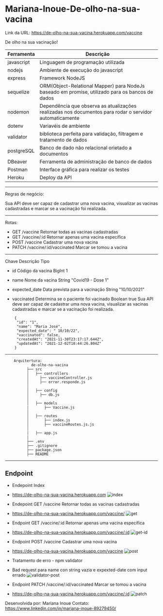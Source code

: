 # Mariana-Inoue-De-olho-na-sua-vacina

Link da URL: 
https://de-olho-na-sua-vacina.herokuapp.com/vaccine
  
De olho na sua vacinação!

|Ferramenta |	Descrição |
|-|-|
| javascript |Linguagem de programação utilizada
|nodejs	| Ambiente de execução do javascript
|express	|Framework NodeJS
|sequelize|	ORM(Object-Relational Mapper) para NodeJs baseado em promise, utilizado para os bancos de dados
|nodemon	|Dependência que observa as atualizações realizadas nos documentos para rodar o servidor automaticamente
|dotenv | Variavéis de ambiente
|validator | biblioteca perfeita para validação, filtragem e tratamento de dados
|postgreSQL	|Banco de dado não relacional orietado a documentos
|DBeaver	|Ferramenta de administração de banco de dados
|Postman	|Interface gráfica para realizar os testes
|Heroku |Deploy da API
________________________________________________________________________________

Regras de negócio:

Sua API deve ser capaz de cadastrar uma nova vacina, 
visualizar as vacinas cadastradas e
marcar se a vacinação foi realizada.
____________________________________________________________________
Rotas: 
- GET	/vaccine	Retornar todas as vacinas cadastradas
- GET	/vaccine/:id	Retornar apenas uma vacina específica
- POST	/vaccine	Cadastrar uma nova vacina
- PATCH	/vaccine/:id/vaccinated	Marcar se tomou a vacina
______________________________________________________________________

Chave	Descrição	Tipo	
- id	Código da vacina	BigInt	1
- name	Nome da vacina	String	"Covid19 - Dose 1"
- expected_date	Data prevista para a vacinação	String	"10/10/2021"
- vaccinated	Determina se o paciente foi vacinado	Boolean	true
Sua API deve ser capaz de cadastrar uma nova vacina, visualizar as vacinas cadastradas e marcar se a vacinação foi realizada.

       {
        "id": "1",
        "name": "Maria José",
        "expected_date": " 10/10/22",
        "vaccinated": false,
        "createdAt": "2021-11-30T23:17:17.644Z",
        "updatedAt": "2021-12-02T18:44:26.804Z"
       }

__________________________________________________________________________________

        Arquitertura:
                de-olho-na-vacina
              ├── src
              │   ├── controllers
              │     ├── vaccineController.js
              │     ├── error.responde.js
              │   
              │   ├── config
              │     ├── db.js
              │   
              │   ├── models
              |       ├── Vaccine.js
              │   
              │   ├── routes
              │       ├── index.js
              │       ├── vaccineRoutes.js.js
              │   
              |   ├── app.js
              | 
              ├── .env
              ├── .gitignore
              ├── package.json
              ├── README
              
____________________________________________________________________

## Endpoint

- Endepoint Index	
- https://de-olho-na-sua-vacina.herokuapp.com
![index](https://user-images.githubusercontent.com/82849390/144749257-95ff5e65-8987-4b80-9fae-2d5367ca043e.jpg)

- Endepoint GET	/vaccine	Retornar todas as vacinas cadastradas
- https://de-olho-na-sua-vacina.herokuapp.com/vaccine/
![get](https://user-images.githubusercontent.com/82849390/144748738-3ef48ca7-b9bb-4efb-872c-53f74e40e964.jpg)
 
 - Endpoint GET	/vaccine/:id	Retornar apenas uma vacina específica
 - https://de-olho-na-sua-vacina.herokuapp.com/vaccine/:id
 ![get-id](https://user-images.githubusercontent.com/82849390/144748788-a9792246-2a92-429e-a2d7-792c84ecfd8c.jpg)
 
- Endpoint POST	/vaccine	Cadastrar uma nova vacina
- https://de-olho-na-sua-vacina.herokuapp.com/vaccine
![post](https://user-images.githubusercontent.com/82849390/144748792-8530bfb1-de7f-40d2-92d7-741366e27f35.jpg)

- Tratamento de erro - npm validator
- Bad request para name con string vazia e expexted-date com input errado
![validator-post](https://user-images.githubusercontent.com/82849390/144748789-b71d0974-5ac1-4784-9fbf-661e19efd988.jpg)

- Endpoint PATCH	/vaccine/:id/vaccinated	Marcar se tomou a vacina
- https://de-olho-na-sua-vacina.herokuapp.com/vaccine/:id
![patch](https://user-images.githubusercontent.com/82849390/144748796-8bd2becd-dd7d-490f-98b1-6e175fdd12d5.jpg)
      
   
Desenvolvida por: Mariana Inoue 
Contato: https://www.linkedin.com/in/mariana-inoue-89279450/
  
      
